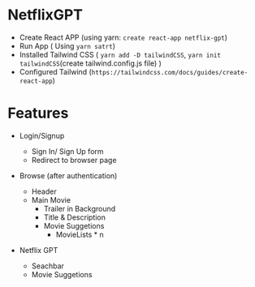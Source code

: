 # NetflixGPT

- Create React APP (using yarn: `create react-app netflix-gpt`) 
- Run App ( Using `yarn satrt`) 
- Installed Tailwind CSS ( `yarn add -D tailwindCSS`, `yarn init tailwindCSS`(create tailwind.config.js file) )
- Configured Tailwind (`https://tailwindcss.com/docs/guides/create-react-app`)


# Features
- Login/Signup
    - Sign In/ Sign Up form
    - Redirect to browser page

- Browse (after authentication)
    - Header
    - Main Movie
        - Trailer in Background
        - Title & Description
        - Movie Suggetions
            - MovieLists * n

- Netflix GPT
    - Seachbar
    - Movie Suggetions